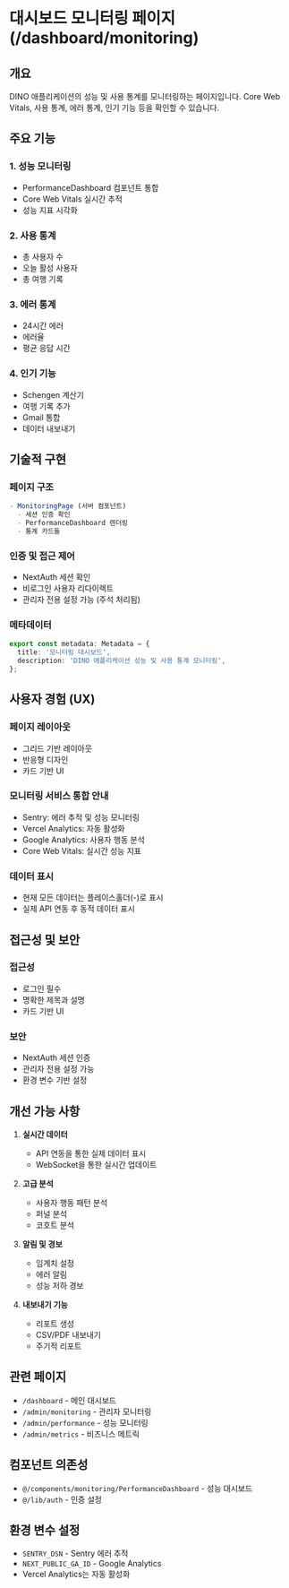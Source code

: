 # 대시보드 모니터링 페이지 (/dashboard/monitoring)

## 개요

DINO 애플리케이션의 성능 및 사용 통계를 모니터링하는 페이지입니다. Core Web Vitals, 사용 통계, 에러 통계, 인기 기능 등을 확인할 수 있습니다.

## 주요 기능

### 1. 성능 모니터링

- PerformanceDashboard 컴포넌트 통합
- Core Web Vitals 실시간 추적
- 성능 지표 시각화

### 2. 사용 통계

- 총 사용자 수
- 오늘 활성 사용자
- 총 여행 기록

### 3. 에러 통계

- 24시간 에러
- 에러율
- 평균 응답 시간

### 4. 인기 기능

- Schengen 계산기
- 여행 기록 추가
- Gmail 통합
- 데이터 내보내기

## 기술적 구현

### 페이지 구조

```typescript
- MonitoringPage (서버 컴포넌트)
  - 세션 인증 확인
  - PerformanceDashboard 렌더링
  - 통계 카드들
```

### 인증 및 접근 제어

- NextAuth 세션 확인
- 비로그인 사용자 리다이렉트
- 관리자 전용 설정 가능 (주석 처리됨)

### 메타데이터

```typescript
export const metadata: Metadata = {
  title: '모니터링 대시보드',
  description: 'DINO 애플리케이션 성능 및 사용 통계 모니터링',
};
```

## 사용자 경험 (UX)

### 페이지 레이아웃

- 그리드 기반 레이아웃
- 반응형 디자인
- 카드 기반 UI

### 모니터링 서비스 통합 안내

- Sentry: 에러 추적 및 성능 모니터링
- Vercel Analytics: 자동 활성화
- Google Analytics: 사용자 행동 분석
- Core Web Vitals: 실시간 성능 지표

### 데이터 표시

- 현재 모든 데이터는 플레이스홀더(-)로 표시
- 실제 API 연동 후 동적 데이터 표시

## 접근성 및 보안

### 접근성

- 로그인 필수
- 명확한 제목과 설명
- 카드 기반 UI

### 보안

- NextAuth 세션 인증
- 관리자 전용 설정 가능
- 환경 변수 기반 설정

## 개선 가능 사항

1. **실시간 데이터**
   - API 연동을 통한 실제 데이터 표시
   - WebSocket을 통한 실시간 업데이트

2. **고급 분석**
   - 사용자 행동 패턴 분석
   - 퍼널 분석
   - 코호트 분석

3. **알림 및 경보**
   - 임계치 설정
   - 에러 알림
   - 성능 저하 경보

4. **내보내기 기능**
   - 리포트 생성
   - CSV/PDF 내보내기
   - 주기적 리포트

## 관련 페이지

- `/dashboard` - 메인 대시보드
- `/admin/monitoring` - 관리자 모니터링
- `/admin/performance` - 성능 모니터링
- `/admin/metrics` - 비즈니스 메트릭

## 컴포넌트 의존성

- `@/components/monitoring/PerformanceDashboard` - 성능 대시보드
- `@/lib/auth` - 인증 설정

## 환경 변수 설정

- `SENTRY_DSN` - Sentry 에러 추적
- `NEXT_PUBLIC_GA_ID` - Google Analytics
- Vercel Analytics는 자동 활성화

